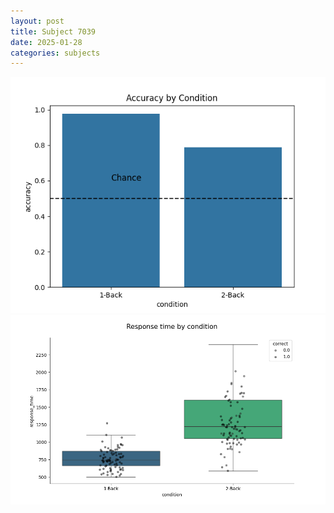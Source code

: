 ```yaml
---
layout: post
title: Subject 7039
date: 2025-01-28
categories: subjects
---
```


![](data/7039/run-8/7039_ATS_acc.png)
![](data/7039/run-8/7039_ATS_rt.png)
